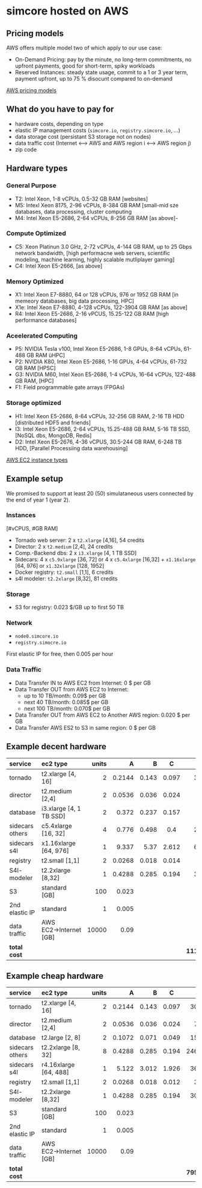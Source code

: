 # simcore hosted on AWS

## Pricing models

AWS offers multiple model two of which apply to our use case:

- On-Demand Pricing: pay by the minute, no long-term commitments, no upfront payments, good for short-term, spiky workloads
- Reserved Instances: steady state usage, commit to a 1 or 3 year term, payment upfront, up to 75 % disocunt compared to on-demand

[AWS pricing models](https://aws.amazon.com/ec2/pricing/)

## What do you have to pay for

- hardware costs, depending on type
- elastic IP management costs (`simcore.io`, `registry.simcore.io`, ...)
- data storage cost (persistant S3 storage not on nodes)
- data traffic cost (Internet <--> AWS and AWS region i <--> AWS region j)
- zip code

## Hardware types

### General Purpose
- T2: Intel Xeon, 1-8 vCPUs, 0.5-32 GB RAM [websites]
- M5: Intexl Xeon 8175, 2-96 vCPUs, 8-384 GB RAM [small-mid sze databases, data processing, cluster computing
- M4: Intel Xeon E5-2686, 2-64 vCPUs, 8-256 GB RAM [as above]- 

### Compute Optimized

- C5: Xeon Platinun 3.0 GHz, 2-72 vCPUs, 4-144 GB RAM, up to 25 Gbps network bandwidth, [high performacne web servers, scientific modeling, machine learning, highly scalable mutliplayer gaming]
- C4: Intel Xeon E5-2666, [as above]

### Memory Optimized

- X1: Intel Xeon E7-8880, 64 or 128 vCPUs, 976 or 1952 GB RAM [in memeory databases, big data processing, HPC]
- X1e: Intel Xeon E7-8880, 4-128 vCPUs, 122-3904 GB RAM [as above]
- R4: Intel Xeon E5-2686, 2-16 vPCUS, 15.25-122 GB RAM [high performance databases]

### Aceelerated Computing

- P5: NVIDIA Tesla v100, Intel Xeon E5-2686, 1-8 GPUs, 8-64 vCPUs, 61-488 GB RAM üHPC]
- P2: NVIDIA K80, Intel Xeon E5-2686, 1-16 GPUs, 4-64 vCPUs, 61-732 GB RAM [HPSC]
- G3: NVIDIA M60, Intel Xeon E5-2686, 1-4 vCPUs, 16-64 vCPUs, 122-488 GB RAM, [HPC]
- F1: Field programmable gate arrays (FPGAs)

### Storage optimized

- H1: Intel Xeon E5-2686, 8-64 vCPUs, 32-256 GB RAM, 2-16 TB HDD [distributed HDF5 and friends]
- I3: Intel Xeon E5-2686, 2-64 vCPUs, 15.25-488 GB RAM, 5-16 TB SSD, [NoSQL dbs, MongoDB, Redis]
- D2: Intel Xeon E5-2676, 4-36 vCPUS, 30.5-244 GB RAM, 6-248 TB HDD, [Parallel Processiing data warehousing]

[AWS EC2 instance types](https://aws.amazon.com/ec2/instance-types/)

## Example setup

We promised to support at least 20 (50) simulataneous users connected by the end of year 1 (year 2).

### Instances
[#vCPUS, #GB RAM]

- Tornado web server: 2 x `t2.xlarge` [4,16], 54 credits
- Director: 2 x `t2.medium` [2,4], 24 credits
- Comp.-Backend dbs: 2 x `i3.xlarge` [4, 1 TB SSD]
- Sidecars: 4 x `c5.9xlarge` [36, 72] or 4 x `c5.4xlarge` [16,32] + `x1.16xlarge` [64, 976] or `x1.32xlarge` [128, 1952]
- Docker registry: `t2.small` [1,1], 6 credits
- s4l modeler: `t2.2xlarge` [8,32], 81 credits

### Storage

- S3 for registry: 0.023 $/GB up to first 50 TB

### Network

- `node0.simcore.io`
- `registry.simocre.io`

First elastic IP for free, then 0.005 per hour

### Data Traffic

- Data Transfer IN to AWS EC2 from Internet: 0 $ per GB
- Data Transfer OUT from AWS EC2 to Internet: 
  - up to 10 TB/month: 0.09$ per GB
  - next 40 TB/month: 0.085$ per GB
  - next 100 TB/month: 0.070$ per GB
- Data Transfer OUT from AWS EC2 to Another AWS region: 0.020 $ per GB
- Data Transfer AWS ES2 to S3 in same region: 0 $ per GB

## Example decent hardware

| service        | ec2 type                |   units  |  A     |   B   | C     |   D       | E       | F       |
|:---------------|:------------------------|---------:|-------:|------:|:-----:|----------:|--------:|--------:|
| tornado        | t2.xlarge [4, 16]       | 2        | 0.2144 | 0.143 | 0.097 | 308.736   | 205.92  | 139.68  | 
| director       | t2.medium [2,4]         | 2        | 0.0536 | 0.036 | 0.024 | 77.184    | 51.84   | 34.56   | 
| database       | i3.xlarge [4, 1 TB SSD] | 2        | 0.372  | 0.237 | 0.157 | 535.68    | 341.28  | 226.08  | 
| sidecars others| c5.4xlarge [16, 32]     | 4        | 0.776  | 0.498 | 0.4   | 2234.88   | 1434.24 | 1152    | 
| sidecars s4l   | x1.16xlarge [64, 976]   | 1        | 9.337  | 5.37  | 2.612 | 6722.64   | 3866.4  | 1880.64 | 
| registry       | t2.small [1,1]          | 2        | 0.0268 | 0.018 | 0.014 | 38.592    | 25.92   | 20.16   | 
| S4l-modeler    | t2.2xlarge [8,32]       | 1        | 0.4288 | 0.285 | 0.194 | 308.736   | 205.2   | 139.68  | 
| S3             | standard [GB]           | 100      | 0.023  |       |       | 2.3       | 2.3     | 2.3     | 
| 2nd elastic IP | standard                | 1        | 0.005  |       |       | 3.6       | 3.6     | 3.6     | 
| data traffic   | AWS EC2→Internet [GB]   | 10000    | 0.09   |       |       | 900       | 900     | 900     | 
| **total cost**     |                         |          |        |       |       | **11132.348** | **7036.7**  | **4498.7** | 

## Example cheap hardware

| service        | ec2 type                |   units  |  A     |   B   | C     |   D       | E       | F       |
|:---------------|:------------------------|---------:|-------:|------:|:-----:|----------:|--------:|--------:|
| tornado        | t2.xlarge [4, 16]       | 2        | 0.2144 | 0.143 | 0.097 | 308.736   | 205.92  | 139.68  | 
| director       | t2.medium [2,4]         | 2        | 0.0536 | 0.036 | 0.024 | 77.184    | 51.84   | 34.56   | 
| database       | t2.large [2, 8]         | 2        | 0.1072 | 0.071 | 0.049 | 154.368   | 102.24  | 70.56   | 
| sidecars others| t2.2xlarge [8, 32]      | 8        | 0.4288 | 0.285 | 0.194 | 2469.888  | 1641.6  | 1117.44 | 
| sidecars s4l   | r4.16xlarge [64, 488]   | 1        | 5.122  | 3.012 | 1.926 | 3687.84   | 2168.64 | 1386.72 | 
| registry       | t2.small [1,1]          | 2        | 0.0268 | 0.018 | 0.012 | 38.592    | 25.92   | 17.28   | 
| S4l-modeler    | t2.2xlarge [8,32]       | 1        | 0.4288 | 0.285 | 0.194 | 308.736   | 205.2   | 139.68  | 
| S3             | standard [GB]           | 100      | 0.023  |       |       | 2.3       | 2.3     | 2.3     | 
| 2nd elastic IP | standard                | 1        | 0.005  |       |       | 3.6       | 3.6     | 3.6     | 
| data traffic   | AWS EC2→Internet [GB]   | 10000    | 0.09   |       |       | 900       | 900     | 900     | 
| **total cost**     |                         |          |        |       |       | **7951.244**  | **5307.26** | **3811.82** | 
